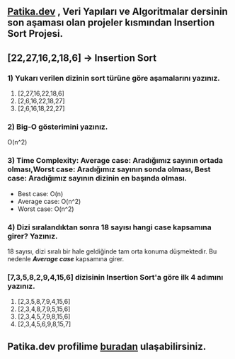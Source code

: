 ## [Patika.dev](https://www.patika.dev/tr) , Veri Yapıları ve Algoritmalar dersinin son aşaması olan projeler kısmından Insertion Sort Projesi.

## [22,27,16,2,18,6] -> Insertion Sort

### 1) Yukarı verilen dizinin sort türüne göre aşamalarını yazınız.

1. [2,27,16,22,18,6]
2. [2,6,16,22,18,27]
3. [2,6,16,18,22,27]

### 2) Big-O gösterimini yazınız.

O(n^2)

### 3) Time Complexity: Average case: Aradığımız sayının ortada olması,Worst case: Aradığımız sayının sonda olması, Best case: Aradığımız sayının dizinin en başında olması.

* Best case: O(n)
* Average case: O(n^2)
* Worst case: O(n^2)

### 4) Dizi sıralandıktan sonra 18 sayısı hangi case kapsamına girer? Yazınız.

18 sayısı, dizi sıralı bir hale geldiğinde tam orta konuma düşmektedir. Bu nedenle ***Average case*** kapsamına girer.

### [7,3,5,8,2,9,4,15,6] dizisinin Insertion Sort'a göre ilk 4 adımını yazınız.

1. [2,3,5,8,7,9,4,15,6]
2. [2,3,4,8,7,9,5,15,6]
3. [2,3,4,5,7,9,8,15,6]
4. [2,3,4,5,6,9,8,15,7]


## Patika.dev profilime [buradan](https://app.patika.dev/PourLa) ulaşabilirsiniz.
